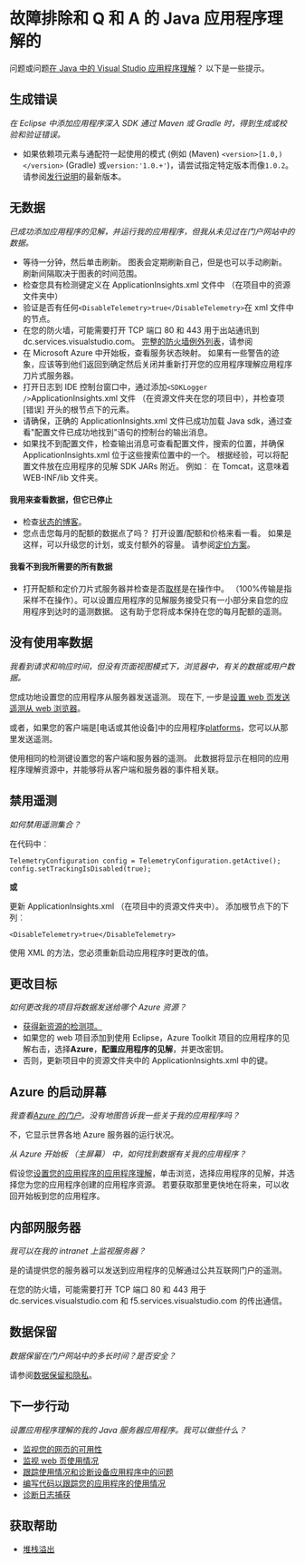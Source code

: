 <properties 
    pageTitle="在 Java web 项目中解决应用程序的见解" 
    description="故障排除指南-监控实时 Java 应用程序与应用程序的见解。" 
    services="application-insights" 
    documentationCenter="java"
    authors="alancameronwills" 
    manager="douge"/>

<tags 
    ms.service="application-insights" 
    ms.workload="tbd" 
    ms.tgt_pltfrm="ibiza" 
    ms.devlang="na" 
    ms.topic="article" 
    ms.date="03/01/2016" 
    ms.author="awills"/>
 
# <a name="troubleshooting-and-q-and-a-for-application-insights-for-java"></a>故障排除和 Q 和 A 的 Java 应用程序理解的

问题或问题[在 Java 中的 Visual Studio 应用程序理解][java]？ 以下是一些提示。


## <a name="build-errors"></a>生成错误

*在 Eclipse 中添加应用程序深入 SDK 通过 Maven 或 Gradle 时，得到生成或校验和验证错误。*

* 如果依赖项<version>元素与通配符一起使用的模式 (例如 (Maven) `<version>[1.0,)</version>` (Gradle) 或`version:'1.0.+'`)，请尝试指定特定版本而像`1.0.2`。 请参阅[发行说明](https://github.com/Microsoft/ApplicationInsights-Java#release-notes)的最新版本。

## <a name="no-data"></a>无数据 

*已成功添加应用程序的见解，并运行我的应用程序，但我从未见过在门户网站中的数据。*

* 等待一分钟，然后单击刷新。 图表会定期刷新自己，但是也可以手动刷新。 刷新间隔取决于图表的时间范围。
* 检查您具有检测键定义在 ApplicationInsights.xml 文件中 （在项目中的资源文件夹中）
* 验证是否有任何`<DisableTelemetry>true</DisableTelemetry>`在 xml 文件中的节点。
* 在您的防火墙，可能需要打开 TCP 端口 80 和 443 用于出站通讯到 dc.services.visualstudio.com。 [完整的防火墙例外列表](app-insights-ip-addresses.md)，请参阅
* 在 Microsoft Azure 中开始板，查看服务状态映射。 如果有一些警告的迹象，应该等到他们返回到确定然后关闭并重新打开您的应用程序理解应用程序刀片式服务器。
* 打开日志到 IDE 控制台窗口中，通过添加`<SDKLogger />`ApplicationInsights.xml 文件 （在资源文件夹在您的项目中），并检查项 [错误] 开头的根节点下的元素。
* 请确保，正确的 ApplicationInsights.xml 文件已成功加载 Java sdk，通过查看"配置文件已成功地找到"语句的控制台的输出消息。
* 如果找不到配置文件，检查输出消息可查看配置文件，搜索的位置，并确保 ApplicationInsights.xml 位于这些搜索位置中的一个。 根据经验，可以将配置文件放在应用程序的见解 SDK JARs 附近。 例如︰ 在 Tomcat，这意味着 WEB-INF/lib 文件夹。



#### <a name="i-used-to-see-data-but-it-has-stopped"></a>我用来查看数据，但它已停止

* 检查[状态的博客](http://blogs.msdn.com/b/applicationinsights-status/)。
* 您点击您每月的配额的数据点了吗？ 打开设置/配额和价格来看一看。 如果是这样，可以升级您的计划，或支付额外的容量。 请参阅[定价方案](https://azure.microsoft.com/pricing/details/application-insights/)。

#### <a name="i-dont-see-all-the-data-im-expecting"></a>我看不到我所需要的所有数据

* 打开配额和定价刀片式服务器并检查是否[取样](app-insights-sampling.md)是在操作中。 （100%传输是指采样不在操作）。可以设置应用程序的见解服务接受只有一小部分来自您的应用程序到达时的遥测数据。 这有助于您将成本保持在您的每月配额的遥测。 

## <a name="no-usage-data"></a>没有使用率数据

*我看到请求和响应时间，但没有页面视图模式下，浏览器中，有关的数据或用户数据。*

您成功地设置您的应用程序从服务器发送遥测。 现在下, 一步是[设置 web 页发送遥测从 web 浏览器][usage]。

或者，如果您的客户端是[电话或其他设备]中的应用程序[platforms]，您可以从那里发送遥测。 

使用相同的检测键设置您的客户端和服务器的遥测。 此数据将显示在相同的应用程序理解资源中，并能够将从客户端和服务器的事件相关联。



## <a name="disabling-telemetry"></a>禁用遥测

*如何禁用遥测集合？*

在代码中︰

    TelemetryConfiguration config = TelemetryConfiguration.getActive();
    config.setTrackingIsDisabled(true);


**或** 

更新 ApplicationInsights.xml （在项目中的资源文件夹中）。 添加根节点下的下列︰

    <DisableTelemetry>true</DisableTelemetry>

使用 XML 的方法，您必须重新启动应用程序时更改的值。

## <a name="changing-the-target"></a>更改目标

*如何更改我的项目将数据发送给哪个 Azure 资源？*

* [获得新资源的检测项。][java]
* 如果您的 web 项目添加到使用 Eclipse，Azure Toolkit 项目的应用程序的见解右击，选择**Azure**，**配置应用程序的见解**，并更改密钥。
* 否则，更新项目中的资源文件夹中的 ApplicationInsights.xml 中的键。


## <a name="the-azure-start-screen"></a>Azure 的启动屏幕

*我查看[Azure 的门户](https://portal.azure.com)。没有地图告诉我一些关于我的应用程序吗？*

不，它显示世界各地 Azure 服务器的运行状况。

*从 Azure 开始板 （主屏幕） 中，如何找到数据有关我的应用程序？*

假设您[设置您的应用程序的应用程序理解][java]，单击浏览，选择应用程序的见解，并选择您为您的应用程序创建的应用程序资源。 若要获取那里更快地在将来，可以收回开始板到您的应用程序。

## <a name="intranet-servers"></a>内部网服务器

*我可以在我的 intranet 上监视服务器？*

是的请提供您的服务器可以发送到应用程序的见解通过公共互联网门户的遥测。 

在您的防火墙，可能需要打开 TCP 端口 80 和 443 用于 dc.services.visualstudio.com 和 f5.services.visualstudio.com 的传出通信。

## <a name="data-retention"></a>数据保留 

*数据保留在门户网站中的多长时间？是否安全？*

请参阅[数据保留和隐私][data]。

## <a name="next-steps"></a>下一步行动

*设置应用程序理解的我的 Java 服务器应用程序。我可以做些什么？*

* [监视您的网页的可用性][availability]
* [监视 web 页使用情况][usage]
* [跟踪使用情况和诊断设备应用程序中的问题][platforms]
* [编写代码以跟踪您的应用程序的使用情况][track]
* [诊断日志捕获][javalogs]


## <a name="get-help"></a>获取帮助

* [堆栈溢出](http://stackoverflow.com/questions/tagged/ms-application-insights)

<!--Link references-->

[availability]: app-insights-monitor-web-app-availability.md
[data]: app-insights-data-retention-privacy.md
[java]: app-insights-java-get-started.md
[javalogs]: app-insights-java-trace-logs.md
[platforms]: app-insights-platforms.md
[track]: app-insights-api-custom-events-metrics.md
[usage]: app-insights-web-track-usage.md

 